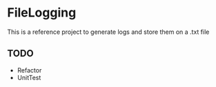 # FileLogging
This is a reference project to generate logs and store them on a .txt file

## TODO
* Refactor
* UnitTest
